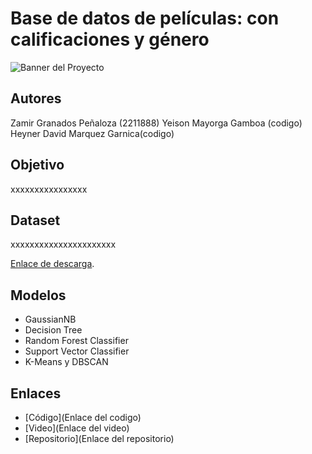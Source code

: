 # Base de datos de películas: con calificaciones y género


![Banner del Proyecto](/Banner.jpg) 

## **Autores**
Zamir Granados Peñaloza (2211888)
Yeison Mayorga Gamboa (codigo)
Heyner David Marquez Garnica(codigo)

## **Objetivo**
xxxxxxxxxxxxxxxx

## **Dataset**
xxxxxxxxxxxxxxxxxxxxxx

[Enlace de descarga](https://www.kaggle.com/datasets/ochid7/a-dataset-of-movie-information-and-rating/data).

## **Modelos**
- GaussianNB
- Decision Tree
- Random Forest Classifier
- Support Vector Classifier
- K-Means y DBSCAN 

## **Enlaces**
- [Código](Enlace del codigo)
- [Video](Enlace del video)
- [Repositorio](Enlace del repositorio)

